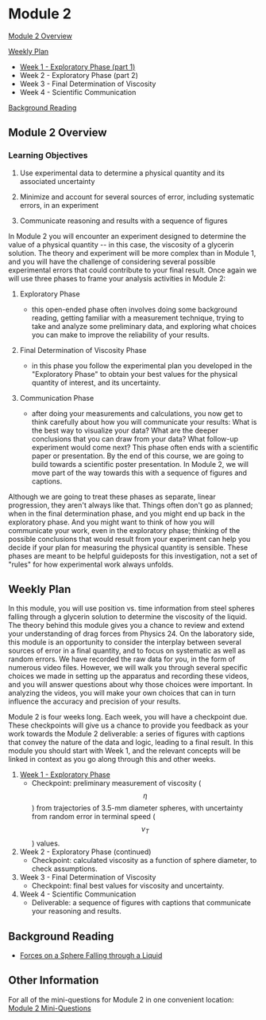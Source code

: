 # Module 2


[Module 2 Overview](#module-2-overview)

[Weekly Plan](#weekly-plan)
+ [Week 1 - Exploratory Phase (part 1)](week1)
+ Week 2 - Exploratory Phase (part 2)
+ Week 3 - Final Determination of Viscosity
+ Week 4 - Scientific Communication

[Background Reading](#background-reading)


## Module 2 Overview 

### Learning Objectives


1. Use experimental data to determine a physical quantity and its associated uncertainty

2. Minimize and account for several sources of error, including systematic errors, in an experiment

3. Communicate reasoning and results with a sequence of figures

In Module 2 you will encounter an experiment designed to determine the value of a physical quantity -- in this case, the viscosity of a glycerin solution.  The theory and experiment will be more complex than in Module 1, and you will have the challenge of considering several possible experimental errors that could contribute to your final result.  Once again we will use three phases to frame your analysis activities in Module 2:

1. Exploratory Phase
    - this open-ended phase often involves doing some background reading, getting familiar with a measurement technique, trying to take and analyze some preliminary data, and exploring what choices you can make to improve the reliability of your results.

2. Final Determination of Viscosity Phase
    - in this phase you follow the experimental plan you developed in the "Exploratory Phase" to obtain your best values for the physical quantity of interest, and its uncertainty.

3. Communication Phase
    - after doing your measurements and calculations, you now get to think carefully about how you will communicate your results: What is the best way to visualize your data? What are the deeper conclusions that you can draw from your data? What follow-up experiment would come next? This phase often ends with a scientific paper or presentation. By the end of this course, we are going to build towards a scientific poster presentation.  In Module 2, we will move part of the way towards this with a sequence of figures and captions.

Although we are going to treat these phases as separate, linear progression, they aren't always like that. Things often don't go as planned; when in the final determination phase, and you might end up back in the exploratory phase. And you might want to think of how you will communicate your work, even in the exploratory phase; thinking of the possible conclusions that would result from your experiment can help you decide if your plan for measuring the physical quantity is sensible. These phases are meant to be helpful guideposts for this investigation, not a set of "rules" for how experimental work always unfolds.

## Weekly Plan

In this module, you will use position vs. time information from steel spheres falling through a glycerin solution to determine the viscosity of the liquid.  The theory behind this module gives you a chance to review and extend your understanding of drag forces from Physics 24.  On the laboratory side, this module is an opportunity to consider the interplay between several sources of error in a final quantity, and to focus on systematic as well as random errors.  We have recorded the raw data for you, in the form of numerous video files.  However, we will walk you through several specific choices we made in setting up the apparatus and recording these videos, and you will answer questions about why those choices were important.  In analyzing the videos, you will make your own choices that can in turn influence the accuracy and precision of your results. 

Module 2 is four weeks long. Each week, you will have a checkpoint due. These checkpoints will give us a chance to provide you feedback as your work towards the Module 2 deliverable: a series of figures with captions that convey the nature of the data and logic, leading to a final result. In this module you should start with Week 1, and the relevant concepts will be linked in context as you go along through this and other weeks.

1. [Week 1 - Exploratory Phase](week1)
    - Checkpoint: preliminary measurement of viscosity ($$\eta$$) from trajectories of 3.5-mm diameter spheres, with uncertainty from random error in terminal speed ($$v_T$$) values.
2. Week 2 - Exploratory Phase (continued)
    - Checkpoint: calculated viscosity as a function of sphere diameter, to check assumptions.
3. Week 3 - Final Determination of Viscosity
    - Checkpoint: final best values for viscosity and uncertainty.
4. Week 4 - Scientific Communication
    - Deliverable: a sequence of figures with captions that communicate your reasoning and results.



## Background Reading

+ [Forces on a Sphere Falling through a Liquid](week1#background-reading)

<!--+ [The Relationship between the Critical Angle for Slipping $$\theta_c$$ and the Coefficient of Static Friction $$\mu_s$$](https://drive.google.com/file/d/19qMGg5rJfkDCQVHRK2G1Nl4_CAMSgvHX/view?usp=sharing){:target="_blank"}-->

<!--+ [Introduction to Uncertainties](uncertainty-introduction.md)-->

## Other Information

For all of the mini-questions for Module 2 in one convenient location: [Module 2 Mini-Questions](mini-questions)
